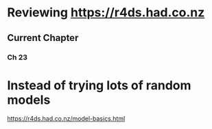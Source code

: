 # Reviewing https://r4ds.had.co.nz

## Current Chapter 
### Ch 23
# Instead of trying lots of random models
https://r4ds.had.co.nz/model-basics.html
